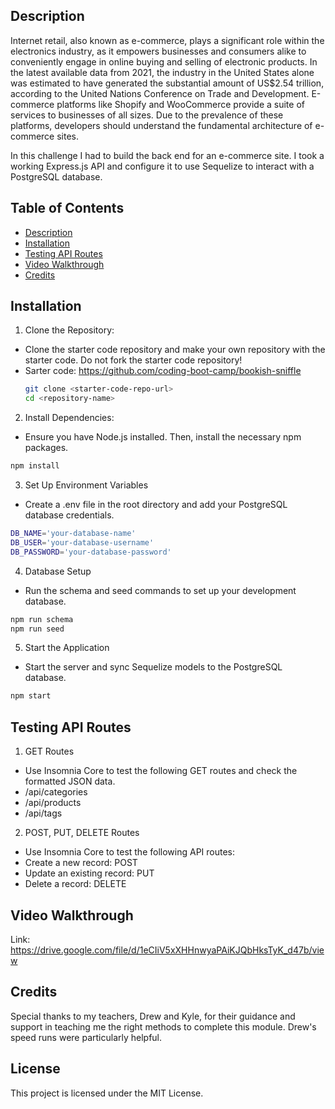 ## Description
Internet retail, also known as e-commerce, plays a significant role within the electronics industry, as it empowers businesses and consumers alike to conveniently engage in online buying and selling of electronic products. In the latest available data from 2021, the industry in the United States alone was estimated to have generated the substantial amount of US$2.54 trillion, according to the United Nations Conference on Trade and Development. E-commerce platforms like Shopify and WooCommerce provide a suite of services to businesses of all sizes. Due to the prevalence of these platforms, developers should understand the fundamental architecture of e-commerce sites.

In this challenge I had to build the back end for an e-commerce site. I took a working Express.js API and configure it to use Sequelize to interact with a PostgreSQL database.

## Table of Contents

- [Description](#description)
- [Installation](#installation)
- [Testing API Routes](#testing-api-routes)
- [Video Walkthrough](#video-walkthrough)
- [Credits](#credits)

## Installation

1. Clone the Repository:
- Clone the starter code repository and make your own repository with the starter code. Do not fork the starter code repository!
- Sarter code: https://github.com/coding-boot-camp/bookish-sniffle
    ```sh
    git clone <starter-code-repo-url>
    cd <repository-name>
    ```
2. Install Dependencies:
 - Ensure you have Node.js installed. Then, install the necessary npm packages.
 ```sh 
 npm install
 ```
3. Set Up Environment Variables
- Create a .env file in the root directory and add your PostgreSQL database credentials.
```sh
DB_NAME='your-database-name'
DB_USER='your-database-username'
DB_PASSWORD='your-database-password'
```
4. Database Setup
- Run the schema and seed commands to set up your development database.
```sh
npm run schema
npm run seed
```
5. Start the Application
- Start the server and sync Sequelize models to the PostgreSQL database.
```sh
npm start
```
## Testing API Routes

1. GET Routes

- Use Insomnia Core to test the following GET routes and check the formatted JSON data.
- /api/categories
- /api/products
- /api/tags

2. POST, PUT, DELETE Routes
- Use Insomnia Core to test the following API routes:
- Create a new record: POST
- Update an existing record: PUT
- Delete a record: DELETE

## Video Walkthrough
Link: https://drive.google.com/file/d/1eCIiV5xXHHnwyaPAiKJQbHksTyK_d47b/view


## Credits

Special thanks to my teachers, Drew and Kyle, for their guidance and support in teaching me the right methods to complete this module. Drew's speed runs were particularly helpful.

## License
This project is licensed under the MIT License.
